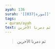 ```yaml
---
ayah: 136
surah: '[[037|سورة]]'
tags:
- quran/ayah
text: ثم دمرنا الآخرين
---
```

> ثم دمرنا الآخرين
